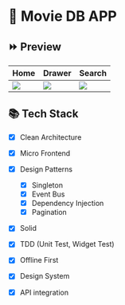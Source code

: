 # 🎥 Movie DB APP

## ⏩ Preview

Home | Drawer | Search
------------- | ------------- | -------------
![](https://github.com/LuanMaia1234/movie_db_app/blob/master/assets/preview/home_movies.gif?raw=true) | ![](https://github.com/LuanMaia1234/movie_db_app/blob/master/assets/preview/top_rated_movies.gif?raw=true) | ![](https://github.com/LuanMaia1234/movie_db_app/blob/master/assets/preview/search_movies.gif?raw=true)

## 📚 Tech Stack

- [X] Clean Architecture
- [X] Micro Frontend
- [X] Design Patterns
    - [X] Singleton
    - [X] Event Bus
    - [X] Dependency Injection
    - [X] Pagination 
- [X] Solid
- [X] TDD (Unit Test, Widget Test)
- [X] Offline First
- [X] Design System
- [X] API integration


